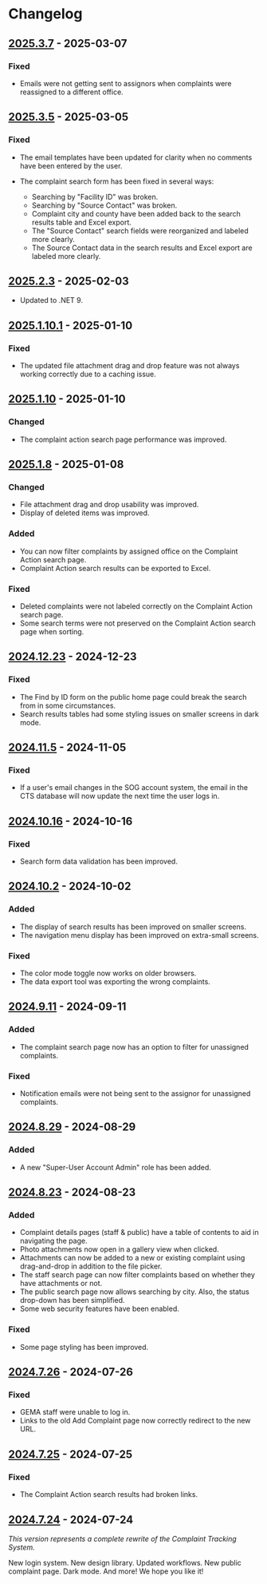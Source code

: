 # Changelog

## [2025.3.7] - 2025-03-07

### Fixed

- Emails were not getting sent to assignors when complaints were reassigned to a different office.

## [2025.3.5] - 2025-03-05

### Fixed

- The email templates have been updated for clarity when no comments have been entered by the user.

- The complaint search form has been fixed in several ways:
  * Searching by "Facility ID" was broken.
  * Searching by "Source Contact" was broken.
  * Complaint city and county have been added back to the search results table and Excel export.
  * The "Source Contact" search fields were reorganized and labeled more clearly.
  * The Source Contact data in the search results and Excel export are labeled more clearly.

## [2025.2.3] - 2025-02-03

- Updated to .NET 9.

## [2025.1.10.1] - 2025-01-10

### Fixed

- The updated file attachment drag and drop feature was not always working correctly due to a caching issue.

## [2025.1.10] - 2025-01-10

### Changed

- The complaint action search page performance was improved.

## [2025.1.8] - 2025-01-08

### Changed

- File attachment drag and drop usability was improved.
- Display of deleted items was improved.

### Added

- You can now filter complaints by assigned office on the Complaint Action search page.
- Complaint Action search results can be exported to Excel.

### Fixed

- Deleted complaints were not labeled correctly on the Complaint Action search page.
- Some search terms were not preserved on the Complaint Action search page when sorting.

## [2024.12.23] - 2024-12-23

### Fixed

- The Find by ID form on the public home page could break the search from in some circumstances.
- Search results tables had some styling issues on smaller screens in dark mode.

## [2024.11.5] - 2024-11-05

### Fixed

- If a user's email changes in the SOG account system, the email in the CTS database will now update the next time the
  user logs in.

## [2024.10.16] - 2024-10-16

### Fixed

- Search form data validation has been improved.

## [2024.10.2] - 2024-10-02

### Added

- The display of search results has been improved on smaller screens.
- The navigation menu display has been improved on extra-small screens.

### Fixed

- The color mode toggle now works on older browsers.
- The data export tool was exporting the wrong complaints.

## [2024.9.11] - 2024-09-11

### Added

- The complaint search page now has an option to filter for unassigned complaints.

### Fixed

- Notification emails were not being sent to the assignor for unassigned complaints.

## [2024.8.29] - 2024-08-29

### Added

- A new "Super-User Account Admin" role has been added.

## [2024.8.23] - 2024-08-23

### Added

- Complaint details pages (staff & public) have a table of contents to aid in navigating the page.
- Photo attachments now open in a gallery view when clicked.
- Attachments can now be added to a new or existing complaint using drag-and-drop in addition to the file picker.
- The staff search page can now filter complaints based on whether they have attachments or not.
- The public search page now allows searching by city. Also, the status drop-down has been simplified.
- Some web security features have been enabled.

### Fixed

- Some page styling has been improved.

## [2024.7.26] - 2024-07-26

### Fixed

- GEMA staff were unable to log in.
- Links to the old Add Complaint page now correctly redirect to the new URL.

## [2024.7.25] - 2024-07-25

### Fixed

- The Complaint Action search results had broken links.

## [2024.7.24] - 2024-07-24

_This version represents a complete rewrite of the Complaint Tracking System._

New login system. New design library. Updated workflows. New public complaint page. Dark mode. And more! We hope you
like it!

[2025.3.7]: https://github.com/gaepdit/complaint-tracking/releases/tag/v2025.3.7
[2025.3.5]: https://github.com/gaepdit/complaint-tracking/releases/tag/v2025.3.5
[2025.2.3]: https://github.com/gaepdit/complaint-tracking/releases/tag/v2025.2.3
[2025.1.10.1]: https://github.com/gaepdit/complaint-tracking/releases/tag/v2025.1.10.1
[2025.1.10]: https://github.com/gaepdit/complaint-tracking/releases/tag/v2025.1.10
[2025.1.8]: https://github.com/gaepdit/complaint-tracking/releases/tag/v2025.1.8
[2024.12.23]: https://github.com/gaepdit/complaint-tracking/releases/tag/v2024.12.23
[2024.11.5]: https://github.com/gaepdit/complaint-tracking/releases/tag/v2024.11.5
[2024.10.16]: https://github.com/gaepdit/complaint-tracking/releases/tag/v2024.10.16
[2024.10.2]: https://github.com/gaepdit/complaint-tracking/releases/tag/v2024.10.2
[2024.9.11]: https://github.com/gaepdit/complaint-tracking/releases/tag/v2024.9.11
[2024.8.29]: https://github.com/gaepdit/complaint-tracking/releases/tag/v2024.8.29
[2024.8.23]: https://github.com/gaepdit/complaint-tracking/releases/tag/v2024.8.23
[2024.7.26]: https://github.com/gaepdit/complaint-tracking/releases/tag/v2024.7.26
[2024.7.25]: https://github.com/gaepdit/complaint-tracking/releases/tag/v2024.7.25
[2024.7.24]: https://github.com/gaepdit/complaint-tracking/releases/tag/v2024.7.24
